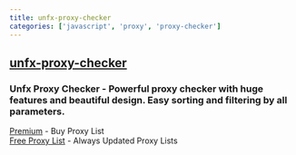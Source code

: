 ```yaml
---
title: unfx-proxy-checker
categories: ['javascript', 'proxy', 'proxy-checker']
---
```

## [unfx-proxy-checker](https://github.com/openproxyspace/unfx-proxy-checker)

### Unfx Proxy Checker - Powerful proxy checker with huge features and beautiful design. Easy sorting and filtering by all parameters.

[Premium](https://openproxy.space/premium) - Buy Proxy List  
[Free Proxy List](https://openproxy.space/list) - Always Updated Proxy Lists
